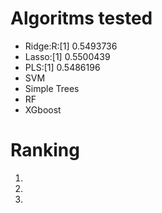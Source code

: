 # Algoritms tested
- Ridge:R:[1] 0.5493736
- Lasso:[1] 0.5500439
- PLS:[1] 0.5486196
- SVM
- Simple Trees
- RF
- XGboost

# Ranking
1)
2)
3)
